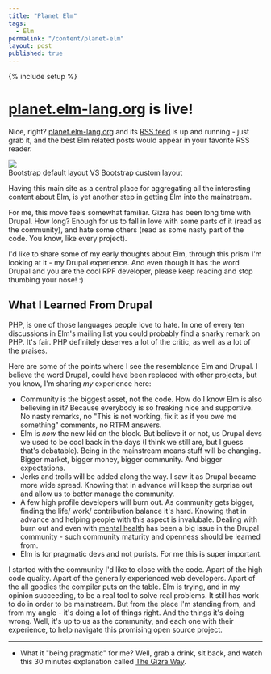 ```yaml
---
title: "Planet Elm"
tags:
  - Elm
permalink: "/content/planet-elm"
layout: post
published: true
---
```


{% include setup %}

# [planet.elm-lang.org](http://planet.elm-lang.org/) is live!

Nice, right? [planet.elm-lang.org](http://planet.elm-lang.org/) and its [RSS feed](http://planet.elm-lang.org/feeds.xml) is up and running - just grab it, and the best Elm related posts would appear in your favorite RSS reader.

<div class="thumbnail">
  <img src="{{BASE_PATH}}/assets/images/posts/mindful-custom-breakpoint-bootstrap/image2.jpg">
  <div class="caption">Bootstrap default layout VS Bootstrap custom layout</div>
</div>

Having this main site as a central place for aggregating all the interesting content about Elm, is yet another step in getting Elm into the mainstream.

For me, this move feels somewhat familiar. Gizra has been long time with Drupal. How long? Enough for us to fall in love with some parts of it (read as the community), and hate some others (read as some nasty part of the code. You know, like every project).

I'd like to share some of my early thoughts about Elm, through this prism I'm looking at it - my Drupal experience. And even though it has the word Drupal and you are the cool RPF developer, please keep reading and stop thumbing your nose! :)

## What I Learned From Drupal

PHP, is one of those languages people love to hate. In one of every ten discussions in Elm's mailing list you could probably find a snarky remark on PHP. It's fair. PHP definitely deserves a lot of the critic, as well as a lot of the praises.

Here are some of the points where I see the resemblance Elm and Drupal. I believe the word Drupal, could have been replaced with other projects, but you know, I'm sharing _my_ experience here:


<!-- more -->


* Community is the biggest asset, not the code. How do I know Elm is also believing in it? Because everybody is so freaking nice and supportive. No nasty remarks, no "This is not working, fix it as if you owe me something" comments, no RTFM answers.
* Elm is _now_ the new kid on the block. But believe it or not, us Drupal devs we used to be cool back in the days (I think we still are, but I guess that's debatable). Being in the mainstream means stuff will be changing. Bigger market, bigger money, bigger community. And bigger expectations.
* Jerks and trolls will be added along the way. I saw it as Drupal became more wide spread. Knowing that in advance will keep the surprise out and allow us to better manage the community.
* A few high profile developers will burn out. As community gets bigger, finding the life/ work/ contribution balance it's hard. Knowing that in advance and helping people with this aspect is invalubale. Dealing with burn out and even with [mental health](https://youtu.be/TdEVaOjL20s) has been a big issue in the Drupal community - such community maturity and openness should be learned from.
* Elm is for pragmatic devs and not purists. For me this is super important.

I started with the community I'd like to close with the code. Apart of the high code quality. Apart of the generally experienced web developers. Apart of the all goodies the compiler puts on the table. Elm is trying, and in my opinion succeeding, to be a real tool to solve real problems.
It still has work to do in order to be mainstream. But from the place I'm standing from, and from my angle - it's doing a lot of things right. And the things it's doing wrong. Well, it's up to us as the community, and each one with their experience, to help navigate this promising open source project.

---

* What it "being pragmatic" for me? Well, grab a drink, sit back, and watch this 30 minutes explanation called [The Gizra Way](https://www.youtube.com/watch?v=PezawfaFRKE).
